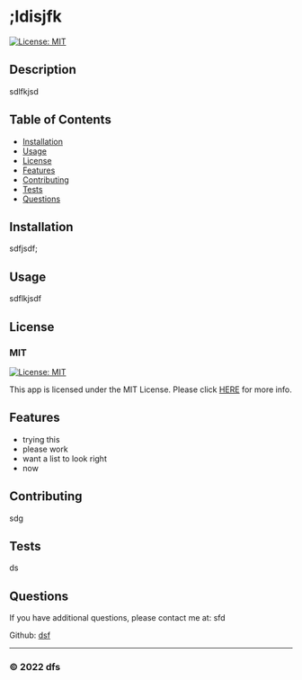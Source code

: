 
  # ;ldisjfk

  [![License: MIT](https://img.shields.io/badge/License-MIT-yellow.svg)](https://opensource.org/licenses/MIT)

  ## Description

  sdlfkjsd

  ## Table of Contents

  - [Installation](#installation)
  - [Usage](#usage)
  - [License](#license)
  - [Features](#features)
  - [Contributing](#contributing)
  - [Tests](#tests)
  - [Questions](#questions)

  ## Installation

  sdfjsdf;

  ## Usage

  sdflkjsdf

  ## License

  ### MIT


  [![License: MIT](https://img.shields.io/badge/License-MIT-yellow.svg)](https://opensource.org/licenses/MIT)

  This app is licensed under the MIT License. Please click [HERE](https://opensource.org/licenses/MIT) for more info.

  ## Features

  - trying this
  - please work
  - want a list to look right
  - now
  

  ## Contributing

  sdg

  ## Tests

  ds

  ## Questions

  If you have additional questions, please contact me at: sfd

  Github: [dsf](https://github.com/dsf)

  --------------------------------------

  ### &copy; 2022 dfs


  